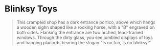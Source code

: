 # Blinksy Toys

> This crampeid shop has a dark entrance portico, above which hangs a wooden sighn shaped like a rocking horse, with a "B" engraved on both sides. Flanking the entrance are two arched, lead-framed windows. Through the dirty glass, you see jumbled displays of toys and hanging placards bearing the slogan "Is no fun, is no blinksy!"

